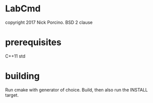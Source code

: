 # LabCmd

copyright 2017 Nick Porcino. BSD 2 clause

# prerequisites

C++11 std

# building

Run cmake with generator of choice. Build, then also run the INSTALL target.
